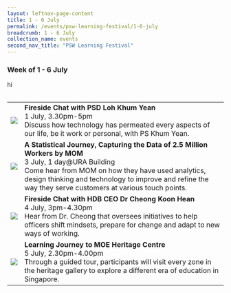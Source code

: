 ```yaml
---
layout: leftnav-page-content
title: 1 - 6 July
permalink: /events/psw-learning-festival/1-6-july
breadcrumb: 1 - 6 July
collection_name: events
second_nav_title: "PSW Learning Festival"
---
```

### Week of 1 - 6 July

<table>
  <tr>hi
  </tr>
  </table>
  
<table>
  <tr>
    <td>
      <a href="/events/learning-journeys/event-details/event-a"> <img src="/images/learning-journey-1.png" /> </a>
    </td>
    <td>
      <b>Fireside Chat with PSD Loh Khum Yean</b>
      <br>1 July, 3.30pm-5pm
      <br>Discuss how technology has permeated every aspects of our life, be it work or personal, with PS Khum Yean.
      <br>
    </td>
  </tr>
  <tr>
    <td>
      <a href="/events/learning-journeys/event-details/LJ_moeheritage"> <img src="/images/learning-journey-2.png" />
    </td>
    <td>
      <b>A Statistical Journey, Capturing the Data of 2.5 Million Workers by MOM</b>
      <br>3 July, 1 day@URA Building
      <br>Come hear from MOM on how they have used analytics, design thinking and technology to improve and refine the way they serve customers at various touch points.
      <br>
    </td>
  <tr>
    <td>
      <img src="/images/learning-journey-2.png" />
    </td>
    <td>
      <b>Fireside Chat with HDB CEO Dr Cheong Koon Hean</b>
      <br>4 July, 3pm-4.30pm
      <br>Hear from Dr. Cheong that oversees initiatives to help officers shift mindsets, prepare for change and adapt to new ways of working.
      <br>
    </td>
  </tr>
  <tr>
    <td>
      <a href="/events/learning-journeys/event-details/LJ_moeheritage"> <img src="/images/learning-journey-3.png" />
    </td>
    <td>
      <b>Learning Journey to MOE Heritage Centre</b>
      <br>5 July, 2.30pm-4.00pm
      <br>Through a guided tour, participants will visit every zone in the heritage gallery to explore a different era of education in Singapore.
      <br>
    </td>
  </tr>
</table>
